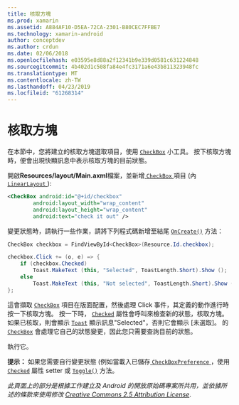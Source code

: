 ```yaml
---
title: 核取方塊
ms.prod: xamarin
ms.assetid: A884AF10-D5EA-72CA-2301-B80CEC7FFBE7
ms.technology: xamarin-android
author: conceptdev
ms.author: crdun
ms.date: 02/06/2018
ms.openlocfilehash: e03595e8d88a2f12341b9e339d0581c631224848
ms.sourcegitcommit: 4b402d1c508fa84e4fc3171a6e43b811323948fc
ms.translationtype: MT
ms.contentlocale: zh-TW
ms.lasthandoff: 04/23/2019
ms.locfileid: "61268314"
---
```

# <a name="checkbox"></a>核取方塊

在本節中，您將建立的核取方塊選取項目，使用 [`CheckBox`](https://developer.xamarin.com/api/type/Android.Widget.CheckBox)
小工具。 按下核取方塊時，便會出現快顯訊息中表示核取方塊的目前狀態。

開啟**Resources/layout/Main.axml**檔案，並新增[ `CheckBox` ](https://developer.xamarin.com/api/type/Android.Widget.CheckBox/)項目 (內[ `LinearLayout` ](https://developer.xamarin.com/api/type/Android.Widget.LinearLayout)):

```xml
<CheckBox android:id="@+id/checkbox"
        android:layout_width="wrap_content"
        android:layout_height="wrap_content"
        android:text="check it out" />
```

變更狀態時，請執行一些作業，請將下列程式碼新增至結尾 [`OnCreate()`](https://developer.xamarin.com/api/member/Android.App.Activity.OnCreate/p/Android.OS.Bundle/Android.OS.PersistableBundle)
方法：

```csharp
CheckBox checkbox = FindViewById<CheckBox>(Resource.Id.checkbox);

checkbox.Click += (o, e) => {
    if (checkbox.Checked)
        Toast.MakeText (this, "Selected", ToastLength.Short).Show ();
    else
        Toast.MakeText (this, "Not selected", ToastLength.Short).Show ();
};
```

這會擷取 [`CheckBox`](https://developer.xamarin.com/api/type/Android.Widget.CheckBox/)
項目在版面配置，然後處理 Click 事件，其定義的動作進行時按一下核取方塊。 按一下時， [`Checked`](https://developer.xamarin.com/api/property/Android.Widget.CompoundButton.Checked/)
屬性會呼叫來檢查新的狀態，核取方塊。 如果已核取，則會顯示 [`Toast`](https://developer.xamarin.com/api/type/Android.Widget.Toast/)
顯示訊息"Selected"，否則它會顯示 [未選取]。 的 [`CheckBox`](https://developer.xamarin.com/api/type/Android.Widget.CheckBox/)
會處理它自己的狀態變更，因此您只需要查詢目前的狀態。

執行它。

**提示：** 如果您需要自行變更狀態 (例如當載入已儲存[ `CheckBoxPreference` ](https://developer.xamarin.com/api/type/Android.Preferences.CheckBoxPreference)，使用 [`Checked`](https://developer.xamarin.com/api/property/Android.Widget.CompoundButton.Checked)
屬性 setter 或 [`Toggle()`](https://developer.xamarin.com/api/member/Android.Widget.CompoundButton.Toggle)
方法。

*此頁面上的部分是根據工作建立及 Android 的開放原始碼專案所共用，並依據所述的條款來使用修改*
[*Creative Commons 2.5 Attribution License*](http://creativecommons.org/licenses/by/2.5/).
